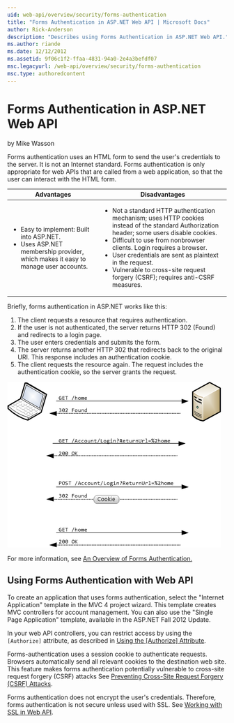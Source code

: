 ```yaml
---
uid: web-api/overview/security/forms-authentication
title: "Forms Authentication in ASP.NET Web API | Microsoft Docs"
author: Rick-Anderson
description: "Describes using Forms Authentication in ASP.NET Web API."
ms.author: riande
ms.date: 12/12/2012
ms.assetid: 9f06c1f2-ffaa-4831-94a0-2e4a3befdf07
msc.legacyurl: /web-api/overview/security/forms-authentication
msc.type: authoredcontent
---
```

# Forms Authentication in ASP.NET Web API

by Mike Wasson

Forms authentication uses an HTML form to send the user's credentials to the server. It is not an Internet standard. Forms authentication is only appropriate for web APIs that are called from a web application, so that the user can interact with the HTML form.

| Advantages | Disadvantages |
| --- | --- |
| <ul><li>Easy to implement: Built into ASP.NET.</li><li>Uses ASP.NET membership provider, which makes it easy to manage user accounts.</li></ul> | <ul><li>Not a standard HTTP authentication mechanism; uses HTTP cookies instead of the standard Authorization header; some users disable cookies.</li><li>Difficult to use from nonbrowser clients. Login requires a browser.</li><li>User credentials are sent as plaintext in the request.</li><li>Vulnerable to cross-site request forgery (CSRF); requires anti-CSRF measures.</li></ul> |

Briefly, forms authentication in ASP.NET works like this:

1. The client requests a resource that requires authentication.
2. If the user is not authenticated, the server returns HTTP 302 (Found) and redirects to a login page.
3. The user enters credentials and submits the form.
4. The server returns another HTTP 302 that redirects back to the original URI. This response includes an authentication cookie.
5. The client requests the resource again. The request includes the authentication cookie, so the server grants the request.

![Illustration of how forms authentication in A S P dot Net works](forms-authentication/_static/image1.png)

For more information, see [An Overview of Forms Authentication.](../../../web-forms/overview/older-versions-security/introduction/an-overview-of-forms-authentication-cs.md)

## Using Forms Authentication with Web API

To create an application that uses forms authentication, select the "Internet Application" template in the MVC 4 project wizard. This template creates MVC controllers for account management. You can also use the "Single Page Application" template, available in the ASP.NET Fall 2012 Update.

In your web API controllers, you can restrict access by using the `[Authorize]` attribute, as described in [Using the [Authorize] Attribute](authentication-and-authorization-in-aspnet-web-api.md#auth3).

Forms-authentication uses a session cookie to authenticate requests. Browsers automatically send all relevant cookies to the destination web site. This feature makes forms authentication potentially vulnerable to cross-site request forgery (CSRF) attacks See [Preventing Cross-Site Request Forgery (CSRF) Attacks](preventing-cross-site-request-forgery-csrf-attacks.md).

Forms authentication does not encrypt the user's credentials. Therefore, forms authentication is not secure unless used with SSL. See [Working with SSL in Web API](working-with-ssl-in-web-api.md).
